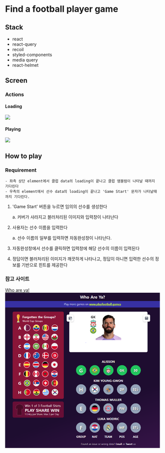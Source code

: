# Find a football player game

## Stack

- react
- react-query
- recoil
- styled-components
- media query
- react-helmet

## Screen

### Actions

#### Loading

<img width='30%' src='https://user-images.githubusercontent.com/95457388/209466525-887f6d55-c667-49b6-bcd8-a9c746ebb5af.gif' />

#### Playing

<img width='30%' src='https://user-images.githubusercontent.com/95457388/209466528-305cde4e-339f-47e3-8cf0-585e895c3661.gif' />

## How to play

### Requirement

```
- 좌측 상단 element에서 클럽 data의 loading이 끝나고 클럽 앰블럼이 나타날 때까지 기다린다
- 우측의 element에서 선수 data의 loading이 끝나고 'Game Start' 문자가 나타날때까지 기다린다.
```

1. 'Game Start' 버튼을 누르면 임의의 선수를 생성한다

   a. 커버가 사라지고 블러처리된 이미지와 입력창이 나타난다

2. 사용자는 선수 이름을 입력한다

   a. 선수 이름의 일부를 입력하면 차동완성창이 나타난다.

3. 자동완성창에서 선수를 클릭하면 입력창에 해당 선수의 이름이 입력된다
4. 정답이면 블러처리된 이미지가 깨끗하게 나타나고,
   정답이 아니면 입력한 선수의 정보를 기반으로 힌트를 제공한다

### 참고 사이트

[Who are ya!](https://playfootball.games/who-are-ya/world-cup)
![game](src/imgs/game.PNG)
